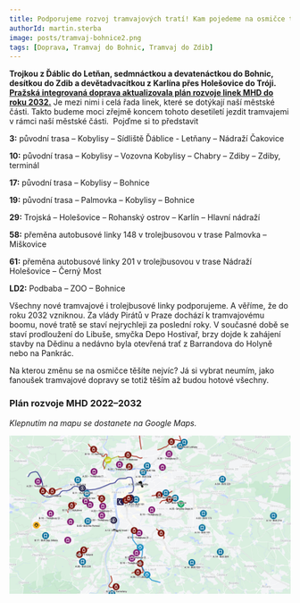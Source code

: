 ```yaml
---
title: Podporujeme rozvoj tramvajových tratí! Kam pojedeme na osmičce tramvají? 
authorId: martin.sterba
image: posts/tramvaj-bohnice2.png
tags: [Doprava, Tramvaj do Bohnic, Tramvaj do Zdib]
---
```


**Trojkou z Ďáblic do Letňan, sedmnáctkou a devatenáctkou do Bohnic, desítkou do Zdib a devětadvacítkou z Karlína přes Holešovice do Tróji. [Pražská integrovaná doprava aktualizovala plán rozvoje linek MHD do roku 2032.](https://pid.cz/rozvoj-linek-2022-2032)** Je mezi nimi i celá řada linek, které se dotýkají naší městské části. Takto budeme moci zřejmě koncem tohoto desetiletí jezdit tramvajemi v rámci naší městské části. 
Pojďme si to představit

**3:** původní trasa – Kobylisy – Sídliště Ďáblice - Letňany – Nádraží Čakovice

**10:** původní trasa – Kobylisy – Vozovna Kobylisy – Chabry – Zdiby – Zdiby, terminál

**17:** původní trasa – Kobylisy – Bohnice

**19:** původní trasa – Palmovka – Kobylisy – Bohnice

**29:** Trojská – Holešovice – Rohanský ostrov – Karlín – Hlavní nádraží

**58:** přeměna autobusové linky 148 v trolejbusovou v trase Palmovka – Miškovice

**61:** přeměna autobusové linky 201 v trolejbusovou v trase Nádraží Holešovice – Černý Most

**LD2:** Podbaba – ZOO – Bohnice

Všechny nové tramvajové i trolejbusové linky podporujeme. A věříme, že do roku 2032 vzniknou. Za vlády Pirátů v Praze dochází k tramvajovému boomu, nové tratě se staví nejrychleji za poslední roky. V současné době se staví prodloužení do Libuše, smyčka Depo Hostivař, brzy dojde k zahájení stavby na Dědinu a nedávno byla otevřená trať z Barrandova do Holyně nebo na Pankrác.

Na kterou změnu se na osmičce těšíte nejvíc? Já si vybrat neumím, jako fanoušek tramvajové dopravy se totiž těším až budou hotové všechny. 

### Plán rozvoje MHD 2022–2032
*Klepnutím na mapu se dostanete na Google Maps.*

[![Rozvoj MHD 2022–2032](/assets/img/posts/rozvojMHD-2022-2032.png)](https://www.google.com/maps/d/u/0/viewer?mid=1vBkdHaN2_AupbbI2E21kmBVMTrLhXxo&ll=50.06829669740465%2C14.468642800000007&z=12)
